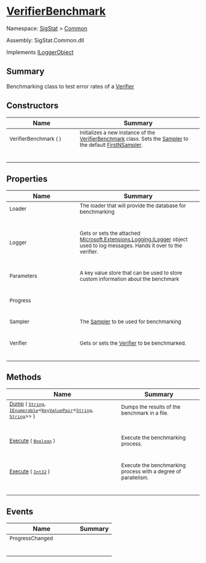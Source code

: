 # [VerifierBenchmark](./VerifierBenchmark.md)

Namespace: [SigStat]() > [Common](./README.md)

Assembly: SigStat.Common.dll

Implements [ILoggerObject](./ILoggerObject.md)

## Summary
Benchmarking class to test error rates of a [Verifier](https://github.com/hargitomi97/sigstat/blob/master/docs/md/SigStat/Common/Model/Verifier.md)

## Constructors

| Name | Summary | 
| --- | --- | 
| <sub>VerifierBenchmark (  )</sub><p style="line-height: 10%;">&nbsp;&nbsp;&nbsp;&nbsp;&nbsp;&nbsp;&nbsp;&nbsp;&nbsp;&nbsp;&nbsp;&nbsp;&nbsp;&nbsp;&nbsp;&nbsp;&nbsp;&nbsp;&nbsp;&nbsp;&nbsp;&nbsp;&nbsp;&nbsp;&nbsp;&nbsp;&nbsp;&nbsp;&nbsp;&nbsp;&nbsp;&nbsp;&nbsp;&nbsp;&nbsp;&nbsp;&nbsp;&nbsp;&nbsp;</p>| <sub>Initializes a new instance of the [VerifierBenchmark](https://github.com/hargitomi97/sigstat/blob/master/docs/md/SigStat/Common/VerifierBenchmark.md) class.  Sets the [Sampler](https://github.com/hargitomi97/sigstat/blob/master/docs/md/SigStat/Common/Sampler.md) to the default [FirstNSampler](https://github.com/hargitomi97/sigstat/blob/master/docs/md/SigStat/Common/Framework/Samplers/FirstNSampler.md).</sub><p style="line-height: 10%;">&nbsp;</p>| <br>


## Properties

| Name | Summary | 
| --- | --- | 
| <sub>Loader</sub><p style="line-height: 10%;">&nbsp;&nbsp;&nbsp;&nbsp;&nbsp;&nbsp;&nbsp;&nbsp;&nbsp;&nbsp;&nbsp;&nbsp;&nbsp;&nbsp;&nbsp;&nbsp;&nbsp;&nbsp;&nbsp;&nbsp;&nbsp;&nbsp;&nbsp;&nbsp;&nbsp;&nbsp;&nbsp;&nbsp;&nbsp;&nbsp;&nbsp;&nbsp;&nbsp;&nbsp;&nbsp;&nbsp;&nbsp;&nbsp;&nbsp;</p>| <sub>The loader that will provide the database for benchmarking</sub><p style="line-height: 10%;">&nbsp;</p>| <br>
| <sub>Logger</sub><p style="line-height: 10%;">&nbsp;&nbsp;&nbsp;&nbsp;&nbsp;&nbsp;&nbsp;&nbsp;&nbsp;&nbsp;&nbsp;&nbsp;&nbsp;&nbsp;&nbsp;&nbsp;&nbsp;&nbsp;&nbsp;&nbsp;&nbsp;&nbsp;&nbsp;&nbsp;&nbsp;&nbsp;&nbsp;&nbsp;&nbsp;&nbsp;&nbsp;&nbsp;&nbsp;&nbsp;&nbsp;&nbsp;&nbsp;&nbsp;&nbsp;</p>| <sub>Gets or sets the attached [Microsoft.Extensions.Logging.ILogger](https://docs.microsoft.com/en-us/dotnet/api/Microsoft.Extensions.Logging.ILogger) object used to log messages. Hands it over to the verifier.</sub><p style="line-height: 10%;">&nbsp;</p>| <br>
| <sub>Parameters</sub><p style="line-height: 10%;">&nbsp;&nbsp;&nbsp;&nbsp;&nbsp;&nbsp;&nbsp;&nbsp;&nbsp;&nbsp;&nbsp;&nbsp;&nbsp;&nbsp;&nbsp;&nbsp;&nbsp;&nbsp;&nbsp;&nbsp;&nbsp;&nbsp;&nbsp;&nbsp;&nbsp;&nbsp;&nbsp;&nbsp;&nbsp;&nbsp;&nbsp;&nbsp;&nbsp;&nbsp;&nbsp;&nbsp;&nbsp;&nbsp;&nbsp;</p>| <sub>A key value store that can be used to store custom information about the benchmark</sub><p style="line-height: 10%;">&nbsp;</p>| <br>
| <sub>Progress</sub><p style="line-height: 10%;">&nbsp;&nbsp;&nbsp;&nbsp;&nbsp;&nbsp;&nbsp;&nbsp;&nbsp;&nbsp;&nbsp;&nbsp;&nbsp;&nbsp;&nbsp;&nbsp;&nbsp;&nbsp;&nbsp;&nbsp;&nbsp;&nbsp;&nbsp;&nbsp;&nbsp;&nbsp;&nbsp;&nbsp;&nbsp;&nbsp;&nbsp;&nbsp;&nbsp;&nbsp;&nbsp;&nbsp;&nbsp;&nbsp;&nbsp;</p>| <sub></sub><p style="line-height: 10%;">&nbsp;</p>| <br>
| <sub>Sampler</sub><p style="line-height: 10%;">&nbsp;&nbsp;&nbsp;&nbsp;&nbsp;&nbsp;&nbsp;&nbsp;&nbsp;&nbsp;&nbsp;&nbsp;&nbsp;&nbsp;&nbsp;&nbsp;&nbsp;&nbsp;&nbsp;&nbsp;&nbsp;&nbsp;&nbsp;&nbsp;&nbsp;&nbsp;&nbsp;&nbsp;&nbsp;&nbsp;&nbsp;&nbsp;&nbsp;&nbsp;&nbsp;&nbsp;&nbsp;&nbsp;&nbsp;</p>| <sub>The [Sampler](https://github.com/hargitomi97/sigstat/blob/master/docs/md/SigStat/Common/Sampler.md) to be used for benchmarking</sub><p style="line-height: 10%;">&nbsp;</p>| <br>
| <sub>Verifier</sub><p style="line-height: 10%;">&nbsp;&nbsp;&nbsp;&nbsp;&nbsp;&nbsp;&nbsp;&nbsp;&nbsp;&nbsp;&nbsp;&nbsp;&nbsp;&nbsp;&nbsp;&nbsp;&nbsp;&nbsp;&nbsp;&nbsp;&nbsp;&nbsp;&nbsp;&nbsp;&nbsp;&nbsp;&nbsp;&nbsp;&nbsp;&nbsp;&nbsp;&nbsp;&nbsp;&nbsp;&nbsp;&nbsp;&nbsp;&nbsp;&nbsp;</p>| <sub>Gets or sets the [Verifier](https://github.com/hargitomi97/sigstat/blob/master/docs/md/SigStat/Common/Model/Verifier.md) to be benchmarked.</sub><p style="line-height: 10%;">&nbsp;</p>| <br>


## Methods

| Name | Summary | 
| --- | --- | 
| <sub>[Dump](./Methods/VerifierBenchmark-100663372.md) ( [`String`](https://docs.microsoft.com/en-us/dotnet/api/System.String), [`IEnumerable`](https://docs.microsoft.com/en-us/dotnet/api/System.Collections.Generic.IEnumerable-1)\<[`KeyValuePair`](https://docs.microsoft.com/en-us/dotnet/api/System.Collections.Generic.KeyValuePair-2)\<[`String`](https://docs.microsoft.com/en-us/dotnet/api/System.String), [`String`](https://docs.microsoft.com/en-us/dotnet/api/System.String)>> )</sub><p style="line-height: 10%;">&nbsp;&nbsp;&nbsp;&nbsp;&nbsp;&nbsp;&nbsp;&nbsp;&nbsp;&nbsp;&nbsp;&nbsp;&nbsp;&nbsp;&nbsp;&nbsp;&nbsp;&nbsp;&nbsp;&nbsp;&nbsp;&nbsp;&nbsp;&nbsp;&nbsp;&nbsp;&nbsp;&nbsp;&nbsp;&nbsp;&nbsp;&nbsp;&nbsp;&nbsp;&nbsp;&nbsp;&nbsp;&nbsp;&nbsp;</p>| <sub>Dumps the results of the benchmark in a file.</sub><p style="line-height: 10%;">&nbsp;</p>| <br>
| <sub>[Execute](./Methods/VerifierBenchmark-100663384.md) ( [`Boolean`](https://docs.microsoft.com/en-us/dotnet/api/System.Boolean) )</sub><p style="line-height: 10%;">&nbsp;&nbsp;&nbsp;&nbsp;&nbsp;&nbsp;&nbsp;&nbsp;&nbsp;&nbsp;&nbsp;&nbsp;&nbsp;&nbsp;&nbsp;&nbsp;&nbsp;&nbsp;&nbsp;&nbsp;&nbsp;&nbsp;&nbsp;&nbsp;&nbsp;&nbsp;&nbsp;&nbsp;&nbsp;&nbsp;&nbsp;&nbsp;&nbsp;&nbsp;&nbsp;&nbsp;&nbsp;&nbsp;&nbsp;</p>| <sub>Execute the benchmarking process.</sub><p style="line-height: 10%;">&nbsp;</p>| <br>
| <sub>[Execute](./Methods/VerifierBenchmark-100663385.md) ( [`Int32`](https://docs.microsoft.com/en-us/dotnet/api/System.Int32) )</sub><p style="line-height: 10%;">&nbsp;&nbsp;&nbsp;&nbsp;&nbsp;&nbsp;&nbsp;&nbsp;&nbsp;&nbsp;&nbsp;&nbsp;&nbsp;&nbsp;&nbsp;&nbsp;&nbsp;&nbsp;&nbsp;&nbsp;&nbsp;&nbsp;&nbsp;&nbsp;&nbsp;&nbsp;&nbsp;&nbsp;&nbsp;&nbsp;&nbsp;&nbsp;&nbsp;&nbsp;&nbsp;&nbsp;&nbsp;&nbsp;&nbsp;</p>| <sub>Execute the benchmarking process with a degree of parallelism.</sub><p style="line-height: 10%;">&nbsp;</p>| <br>


## Events

| Name | Summary | 
| --- | --- | 
| <sub>ProgressChanged</sub><p style="line-height: 10%;">&nbsp;&nbsp;&nbsp;&nbsp;&nbsp;&nbsp;&nbsp;&nbsp;&nbsp;&nbsp;&nbsp;&nbsp;&nbsp;&nbsp;&nbsp;&nbsp;&nbsp;&nbsp;&nbsp;&nbsp;&nbsp;&nbsp;&nbsp;&nbsp;&nbsp;&nbsp;&nbsp;&nbsp;&nbsp;&nbsp;&nbsp;&nbsp;&nbsp;&nbsp;&nbsp;&nbsp;&nbsp;&nbsp;&nbsp;</p>| <sub></sub><p style="line-height: 10%;">&nbsp;</p>| <br>


